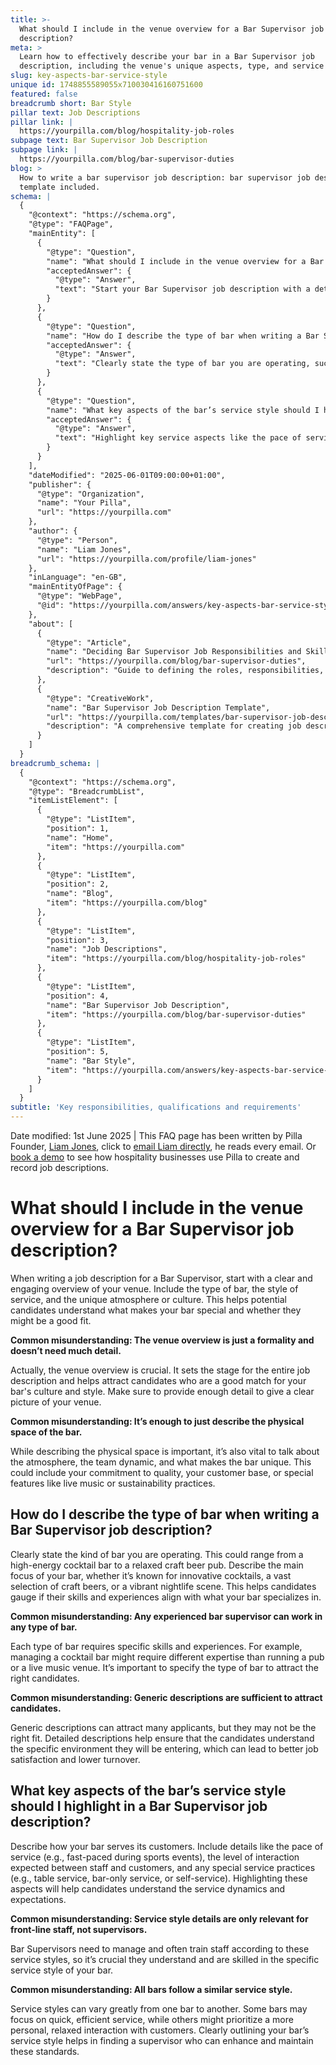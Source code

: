 ```yaml
---
title: >-
  What should I include in the venue overview for a Bar Supervisor job
  description?
meta: >
  Learn how to effectively describe your bar in a Bar Supervisor job
  description, including the venue's unique aspects, type, and service style.
slug: key-aspects-bar-service-style
unique id: 1748855589055x710030416160751600
featured: false
breadcrumb short: Bar Style
pillar text: Job Descriptions
pillar link: |
  https://yourpilla.com/blog/hospitality-job-roles
subpage text: Bar Supervisor Job Description
subpage link: |
  https://yourpilla.com/blog/bar-supervisor-duties
blog: >
  How to write a bar supervisor job description: bar supervisor job description
  template included.
schema: |
  {
    "@context": "https://schema.org",
    "@type": "FAQPage",
    "mainEntity": [
      {
        "@type": "Question",
        "name": "What should I include in the venue overview for a Bar Supervisor job description?",
        "acceptedAnswer": {
          "@type": "Answer",
          "text": "Start your Bar Supervisor job description with a detailed and engaging venue overview. Include the type of bar (e.g., cocktail bar, craft beer pub), style of service, and a description of the atmosphere or culture. This information helps potential candidates understand what makes your bar unique and suitable for their skills."
        }
      },
      {
        "@type": "Question",
        "name": "How do I describe the type of bar when writing a Bar Supervisor job description?",
        "acceptedAnswer": {
          "@type": "Answer",
          "text": "Clearly state the type of bar you are operating, such as a high-energy cocktail bar or a relaxed craft beer pub. Describe specialties like innovative cocktails or a lively nightlife. Specify this to attract candidates whose skills and experiences align with your bar's focus."
        }
      },
      {
        "@type": "Question",
        "name": "What key aspects of the bar’s service style should I highlight in a Bar Supervisor job description?",
        "acceptedAnswer": {
          "@type": "Answer",
          "text": "Highlight key service aspects like the pace of service (fast-paced or relaxed), the level of interaction between staff and customers, and special practices like table or bar-only service. These details help candidates gauge the service dynamics and whether they can effectively manage and train staff according to these standards."
        }
      }
    ],
    "dateModified": "2025-06-01T09:00:00+01:00",
    "publisher": {
      "@type": "Organization",
      "name": "Your Pilla",
      "url": "https://yourpilla.com"
    },
    "author": {
      "@type": "Person",
      "name": "Liam Jones",
      "url": "https://yourpilla.com/profile/liam-jones"
    },
    "inLanguage": "en-GB",
    "mainEntityOfPage": {
      "@type": "WebPage",
      "@id": "https://yourpilla.com/answers/key-aspects-bar-service-style"
    },
    "about": [
      {
        "@type": "Article",
        "name": "Deciding Bar Supervisor Job Responsibilities and Skills",
        "url": "https://yourpilla.com/blog/bar-supervisor-duties",
        "description": "Guide to defining the roles, responsibilities, and necessary skills for a Bar Supervisor."
      },
      {
        "@type": "CreativeWork",
        "name": "Bar Supervisor Job Description Template",
        "url": "https://yourpilla.com/templates/bar-supervisor-job-description",
        "description": "A comprehensive template for creating job descriptions for Bar Supervisors, including required skills and experiences."
      }
    ]
  }
breadcrumb_schema: |
  {
    "@context": "https://schema.org",
    "@type": "BreadcrumbList",
    "itemListElement": [
      {
        "@type": "ListItem",
        "position": 1,
        "name": "Home",
        "item": "https://yourpilla.com"
      },
      {
        "@type": "ListItem",
        "position": 2,
        "name": "Blog",
        "item": "https://yourpilla.com/blog"
      },
      {
        "@type": "ListItem",
        "position": 3,
        "name": "Job Descriptions",
        "item": "https://yourpilla.com/blog/hospitality-job-roles"
      },
      {
        "@type": "ListItem",
        "position": 4,
        "name": "Bar Supervisor Job Description",
        "item": "https://yourpilla.com/blog/bar-supervisor-duties"
      },
      {
        "@type": "ListItem",
        "position": 5,
        "name": "Bar Style",
        "item": "https://yourpilla.com/answers/key-aspects-bar-service-style"
      }
    ]
  }
subtitle: 'Key responsibilities, qualifications and requirements'
---
```


Date modified: 1st June 2025 | This FAQ page has been written by Pilla Founder, [Liam Jones](https://yourpilla.com/profile/liam-jones), click to [email Liam directly](https://mailto:liam@yourpilla.com), he reads every email. Or [book a demo](https://calendly.com/pilla/demo) to see how hospitality businesses use Pilla to create and record job descriptions.

# What should I include in the venue overview for a Bar Supervisor job description?

When writing a job description for a Bar Supervisor, start with a clear and engaging overview of your venue. Include the type of bar, the style of service, and the unique atmosphere or culture. This helps potential candidates understand what makes your bar special and whether they might be a good fit.

**Common misunderstanding: The venue overview is just a formality and doesn’t need much detail.**

Actually, the venue overview is crucial. It sets the stage for the entire job description and helps attract candidates who are a good match for your bar's culture and style. Make sure to provide enough detail to give a clear picture of your venue.

**Common misunderstanding: It’s enough to just describe the physical space of the bar.**

While describing the physical space is important, it’s also vital to talk about the atmosphere, the team dynamic, and what makes the bar unique. This could include your commitment to quality, your customer base, or special features like live music or sustainability practices.

## How do I describe the type of bar when writing a Bar Supervisor job description?

Clearly state the kind of bar you are operating. This could range from a high-energy cocktail bar to a relaxed craft beer pub. Describe the main focus of your bar, whether it’s known for innovative cocktails, a vast selection of craft beers, or a vibrant nightlife scene. This helps candidates gauge if their skills and experiences align with what your bar specializes in.

**Common misunderstanding: Any experienced bar supervisor can work in any type of bar.**

Each type of bar requires specific skills and experiences. For example, managing a cocktail bar might require different expertise than running a pub or a live music venue. It’s important to specify the type of bar to attract the right candidates.

**Common misunderstanding: Generic descriptions are sufficient to attract candidates.**

Generic descriptions can attract many applicants, but they may not be the right fit. Detailed descriptions help ensure that the candidates understand the specific environment they will be entering, which can lead to better job satisfaction and lower turnover.

## What key aspects of the bar’s service style should I highlight in a Bar Supervisor job description?

Describe how your bar serves its customers. Include details like the pace of service (e.g., fast-paced during sports events), the level of interaction expected between staff and customers, and any special service practices (e.g., table service, bar-only service, or self-service). Highlighting these aspects will help candidates understand the service dynamics and expectations.

**Common misunderstanding: Service style details are only relevant for front-line staff, not supervisors.**

Bar Supervisors need to manage and often train staff according to these service styles, so it’s crucial they understand and are skilled in the specific service style of your bar.

**Common misunderstanding: All bars follow a similar service style.**

Service styles can vary greatly from one bar to another. Some bars may focus on quick, efficient service, while others might prioritize a more personal, relaxed interaction with customers. Clearly outlining your bar’s service style helps in finding a supervisor who can enhance and maintain these standards.
